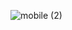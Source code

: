 ![mobile (2)](https://user-images.githubusercontent.com/56774618/198172586-9a891388-13af-4fe7-8ab2-63aeebfb109a.gif)
